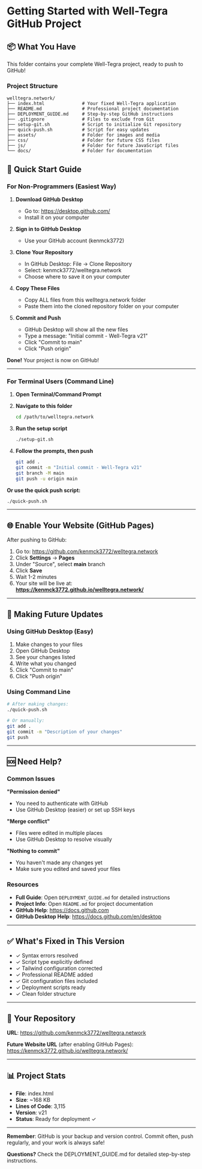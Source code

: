 # Getting Started with Well-Tegra GitHub Project

## 📦 What You Have

This folder contains your complete Well-Tegra project, ready to push to GitHub!

### Project Structure

```
welltegra.network/
├── index.html              # Your fixed Well-Tegra application
├── README.md               # Professional project documentation
├── DEPLOYMENT_GUIDE.md     # Step-by-step GitHub instructions
├── .gitignore              # Files to exclude from Git
├── setup-git.sh            # Script to initialize Git repository
├── quick-push.sh           # Script for easy updates
├── assets/                 # Folder for images and media
├── css/                    # Folder for future CSS files
├── js/                     # Folder for future JavaScript files
└── docs/                   # Folder for documentation
```

## 🚀 Quick Start Guide

### For Non-Programmers (Easiest Way)

1. **Download GitHub Desktop**
   - Go to: https://desktop.github.com/
   - Install it on your computer

2. **Sign in to GitHub Desktop**
   - Use your GitHub account (kenmck3772)

3. **Clone Your Repository**
   - In GitHub Desktop: File → Clone Repository
   - Select: kenmck3772/welltegra.network
   - Choose where to save it on your computer

4. **Copy These Files**
   - Copy ALL files from this welltegra.network folder
   - Paste them into the cloned repository folder on your computer

5. **Commit and Push**
   - GitHub Desktop will show all the new files
   - Type a message: "Initial commit - Well-Tegra v21"
   - Click "Commit to main"
   - Click "Push origin"

**Done!** Your project is now on GitHub!

---

### For Terminal Users (Command Line)

1. **Open Terminal/Command Prompt**

2. **Navigate to this folder**
   ```bash
   cd /path/to/welltegra.network
   ```

3. **Run the setup script**
   ```bash
   ./setup-git.sh
   ```

4. **Follow the prompts, then push**
   ```bash
   git add .
   git commit -m "Initial commit - Well-Tegra v21"
   git branch -M main
   git push -u origin main
   ```

**Or use the quick push script:**
```bash
./quick-push.sh
```

---

## 🌐 Enable Your Website (GitHub Pages)

After pushing to GitHub:

1. Go to: https://github.com/kenmck3772/welltegra.network
2. Click **Settings** → **Pages**
3. Under "Source", select **main** branch
4. Click **Save**
5. Wait 1-2 minutes
6. Your site will be live at:
   **https://kenmck3772.github.io/welltegra.network/**

---

## 📝 Making Future Updates

### Using GitHub Desktop (Easy)
1. Make changes to your files
2. Open GitHub Desktop
3. See your changes listed
4. Write what you changed
5. Click "Commit to main"
6. Click "Push origin"

### Using Command Line
```bash
# After making changes:
./quick-push.sh

# Or manually:
git add .
git commit -m "Description of your changes"
git push
```

---

## 🆘 Need Help?

### Common Issues

**"Permission denied"**
- You need to authenticate with GitHub
- Use GitHub Desktop (easier) or set up SSH keys

**"Merge conflict"**
- Files were edited in multiple places
- Use GitHub Desktop to resolve visually

**"Nothing to commit"**
- You haven't made any changes yet
- Make sure you edited and saved your files

### Resources

- **Full Guide**: Open `DEPLOYMENT_GUIDE.md` for detailed instructions
- **Project Info**: Open `README.md` for project documentation
- **GitHub Help**: https://docs.github.com
- **GitHub Desktop Help**: https://docs.github.com/en/desktop

---

## ✅ What's Fixed in This Version

- ✓ Syntax errors resolved
- ✓ Script type explicitly defined
- ✓ Tailwind configuration corrected
- ✓ Professional README added
- ✓ Git configuration files included
- ✓ Deployment scripts ready
- ✓ Clean folder structure

---

## 🎯 Your Repository

**URL**: https://github.com/kenmck3772/welltegra.network

**Future Website URL** (after enabling GitHub Pages):
https://kenmck3772.github.io/welltegra.network/

---

## 📊 Project Stats

- **File**: index.html
- **Size**: ~168 KB
- **Lines of Code**: 3,115
- **Version**: v21
- **Status**: Ready for deployment ✓

---

**Remember**: GitHub is your backup and version control. Commit often, push regularly, and your work is always safe!

**Questions?** Check the DEPLOYMENT_GUIDE.md for detailed step-by-step instructions.
